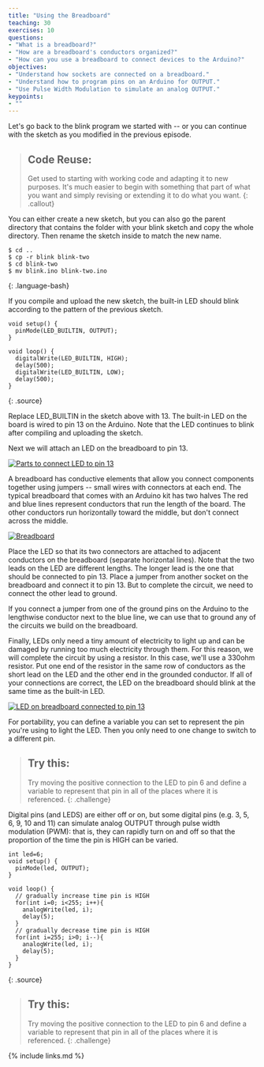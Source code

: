 ```yaml
---
title: "Using the Breadboard"
teaching: 30
exercises: 10
questions:
- "What is a breadboard?"
- "How are a breadboard's conductors organized?"
- "How can you use a breadboard to connect devices to the Arduino?"
objectives:
- "Understand how sockets are connected on a breadboard."
- "Understand how to program pins on an Arduino for OUTPUT."
- "Use Pulse Width Modulation to simulate an analog OUTPUT."
keypoints:
- ""
---
```


Let's go back to the blink program we started with -- or you can continue with the sketch as you modified in the previous episode.

> ## Code Reuse:
>
> Get used to starting with working code and adapting it to new purposes.
> It's much easier to begin with something that part of what you want
> and simply revising or extending it to do what you want.
{: .callout}

You can either create a new sketch, but you can also go the parent directory that contains the folder with your blink sketch and copy the whole directory. Then rename the sketch inside to match the new name.

~~~
$ cd ..
$ cp -r blink blink-two
$ cd blink-two
$ mv blink.ino blink-two.ino
~~~
{: .language-bash}

If you compile and upload the new sketch, the built-in LED should blink according to the pattern of the previous sketch.

~~~
void setup() {
  pinMode(LED_BUILTIN, OUTPUT);
}

void loop() {
  digitalWrite(LED_BUILTIN, HIGH);
  delay(500);
  digitalWrite(LED_BUILTIN, LOW);
  delay(500);
}
~~~
{: .source}

Replace LED_BUILTIN in the sketch above with 13. The built-in LED on the board is wired to pin 13 on the Arduino. Note that the LED continues to blink after compiling and uploading the sketch.

Next we will attach an LED on the breadboard to pin 13.

<a href="{{ page.root }}/fig/blink_parts_med.jpg">
  <img src="{{ page.root }}/fig/blink_parts_full.jpg" alt="Parts to connect LED to pin 13" />
</a>

A breadboard has conductive elements that allow you connect components together using jumpers -- small wires with connectors at each end. The typical breadboard that comes with an Arduino kit has two halves The red and blue lines represent conductors that run the length of the board. The other conductors run horizontally toward the middle, but don't connect across the middle.

<a href="{{ page.root }}/fig/breadboard_med.jpg">
  <img src="{{ page.root }}/fig/breadboard_full.jpg" alt="Breadboard" />
</a>

Place the LED so that its two connectors are attached to adjacent conductors on the breadboard (separate horizontal lines). Note that the two leads on the LED are different lengths. The longer lead is the one that should be connected to pin 13. Place a jumper from another socket on the breadboard and connect it to pin 13. But to complete the circuit, we need to connect the other lead to ground.

If you connect a jumper from one of the ground pins on the Arduino to the lengthwise conductor next to the blue line, we can use that to ground any of the circuits we build on the breadboard.

Finally, LEDs only need a tiny amount of electricity to light up and can be damaged by running too much electricity through them. For this reason, we will complete the circuit by using a resistor. In this case, we'll use a 330ohm resistor. Put one end of the resistor in the same row of conductors as the short lead on the LED and the other end in the grounded conductor. If all of your connections are correct, the LED on the breadboard should blink at the same time as the built-in LED.

<a href="{{ page.root }}/fig/blink_med.jpg">
  <img src="{{ page.root }}/fig/blink_full.jpg" alt="LED on breadboard connected to pin 13" />
</a>

For portability, you can define a variable you can set to represent the pin you're using to light the LED. Then you only need to one change to switch to a different pin.

> ## Try this:
>
> Try moving the positive connection to the LED to pin 6 and define a variable to represent that pin in all of the places where it is referenced.
{: .challenge}

Digital pins (and LEDS) are either off or on, but some digital pins
(e.g. 3, 5, 6, 9, 10
and 11) can simulate analog OUTPUT through pulse width modulation (PWM):
that is, they can rapidly turn on and off so that the proportion of the
time the pin is HIGH can be varied.

~~~
int led=6;
void setup() {
  pinMode(led, OUTPUT);
}

void loop() {
  // gradually increase time pin is HIGH
  for(int i=0; i<255; i++){
    analogWrite(led, i);
    delay(5);
  }
  // gradually decrease time pin is HIGH
  for(int i=255; i>0; i--){
    analogWrite(led, i);
    delay(5);
  }
}
~~~
{: .source}

> ## Try this:
>
> Try moving the positive connection to the LED to pin 6 and define a variable to represent that pin in all of the places where it is referenced.
{: .challenge}

{% include links.md %}
